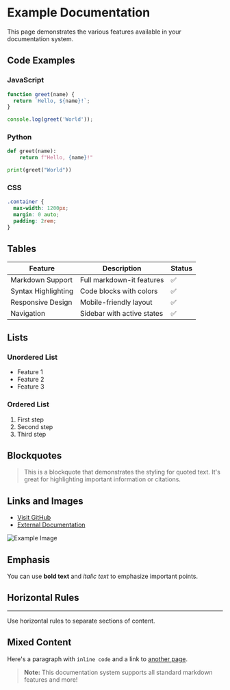 # Example Documentation

This page demonstrates the various features available in your documentation system.

## Code Examples

### JavaScript
```javascript
function greet(name) {
  return `Hello, ${name}!`;
}

console.log(greet('World'));
```

### Python
```python
def greet(name):
    return f"Hello, {name}!"

print(greet("World"))
```

### CSS
```css
.container {
  max-width: 1200px;
  margin: 0 auto;
  padding: 2rem;
}
```

## Tables

| Feature | Description | Status |
|---------|-------------|--------|
| Markdown Support | Full markdown-it features | ✅ |
| Syntax Highlighting | Code blocks with colors | ✅ |
| Responsive Design | Mobile-friendly layout | ✅ |
| Navigation | Sidebar with active states | ✅ |

## Lists

### Unordered List
- Feature 1
- Feature 2
- Feature 3

### Ordered List
1. First step
2. Second step
3. Third step

## Blockquotes

> This is a blockquote that demonstrates the styling for quoted text. It's great for highlighting important information or citations.

## Links and Images

- [Visit GitHub](https://github.com/)
- [External Documentation](https://example.com)

![Example Image](https://via.placeholder.com/400x200/0366d6/ffffff?text=Documentation+Image)

## Emphasis

You can use **bold text** and *italic text* to emphasize important points.

## Horizontal Rules

---

Use horizontal rules to separate sections of content.

## Mixed Content

Here's a paragraph with `inline code` and a link to [another page](./intro.html).

> **Note:** This documentation system supports all standard markdown features and more! 